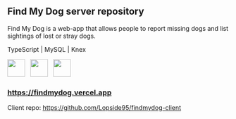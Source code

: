 ## Find My Dog server repository 
Find My Dog is a web-app that allows people to report missing dogs and list sightings of lost or stray dogs.



TypeScript | MySQL | Knex

<p>
  <img
      src="https://cdn.jsdelivr.net/gh/devicons/devicon@latest/icons/typescript/typescript-original.svg"
      width="40px"
      height="40px"
    />
  &nbsp;
  <img src="https://cdn.jsdelivr.net/gh/devicons/devicon@latest/icons/mysql/mysql-original.svg" 
      width="40px"
      height="40px"
    /> 
  &nbsp;
  <img src="https://cdn.jsdelivr.net/gh/devicons/devicon@latest/icons/knexjs/knexjs-original.svg" 
     width="40px"
     height="40px"
/>    


  
</p>

### https://findmydog.vercel.app
Client repo: https://github.com/Lopside95/findmydog-client
